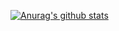 [![Anurag's github stats](https://github-readme-stats.vercel.app/api?username=NULLCT&show_icons=true&theme=gruvbox)](https://github.com/anuraghazra/github-readme-stats)
